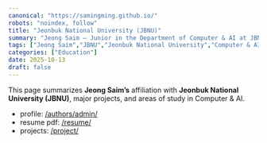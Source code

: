 ```yaml
---
canonical: "https://samingming.github.io/"
robots: "noindex, follow"
title: "Jeonbuk National University (JBNU)"
summary: "Jeong Saim — Junior in the Department of Computer & AI at JBNU"
tags: ["Jeong Saim","JBNU","Jeonbuk National University","Computer & AI"]
categories: ["Education"]
date: 2025-10-13
draft: false
---
```


This page summarizes **Jeong Saim’s** affiliation with **Jeonbuk National University (JBNU)**, major projects, and areas of study in Computer & AI.

- profile: [/authors/admin/](/authors/admin/)
- resume pdf: [/resume/](/resume/)
- projects: [/project/](/project/)